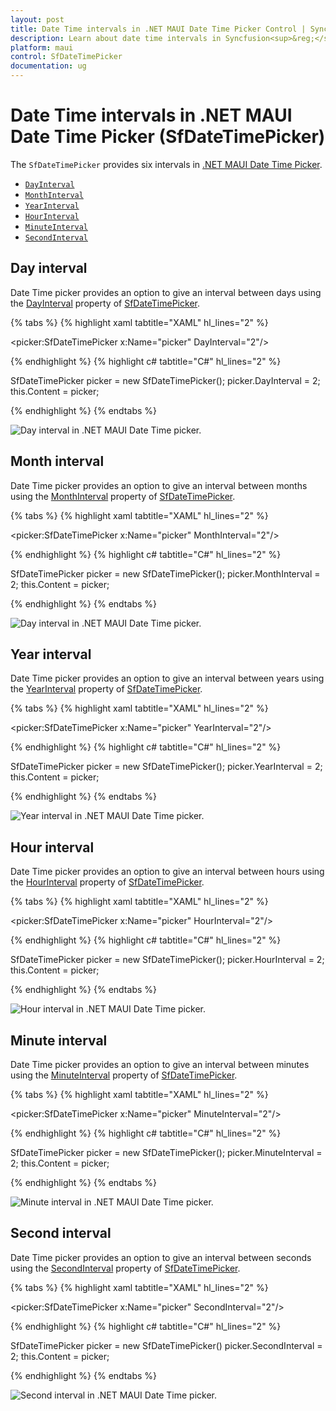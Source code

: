 ```yaml
---
layout: post
title: Date Time intervals in .NET MAUI Date Time Picker Control | Syncfusion<sup>&reg;</sup>
description: Learn about date time intervals in Syncfusion<sup>&reg;</sup> .NET MAUI Date Time Picker (SfDateTimePicker) control and its basic features.
platform: maui
control: SfDateTimePicker
documentation: ug
---
```


# Date Time intervals in .NET MAUI Date Time Picker (SfDateTimePicker)
The `SfDateTimePicker` provides six intervals in [.NET MAUI Date Time Picker](https://www.syncfusion.com/maui-controls/maui-datetimepicker).

 * [`DayInterval`](https://help.syncfusion.com/cr/maui-toolkit/Syncfusion.Maui.Toolkit.Picker.SfDateTimePicker.html#Syncfusion_Maui_Toolkit_Picker_SfDateTimePicker_DayInterval)
 * [`MonthInterval`](https://help.syncfusion.com/cr/maui-toolkit/Syncfusion.Maui.Toolkit.Picker.SfDateTimePicker.html#Syncfusion_Maui_Toolkit_Picker_SfDateTimePicker_MonthInterval)
 * [`YearInterval`](https://help.syncfusion.com/cr/maui-toolkit/Syncfusion.Maui.Toolkit.Picker.SfDateTimePicker.html#Syncfusion_Maui_Toolkit_Picker_SfDateTimePicker_YearInterval)
 * [`HourInterval`](https://help.syncfusion.com/cr/maui-toolkit/Syncfusion.Maui.Toolkit.Picker.SfDateTimePicker.html#Syncfusion_Maui_Toolkit_Picker_SfDateTimePicker_HourInterval)
 * [`MinuteInterval`](https://help.syncfusion.com/cr/maui-toolkit/Syncfusion.Maui.Toolkit.Picker.SfDateTimePicker.html#Syncfusion_Maui_Toolkit_Picker_SfDateTimePicker_MinuteInterval)
 * [`SecondInterval`](https://help.syncfusion.com/cr/maui-toolkit/Syncfusion.Maui.Toolkit.Picker.SfDateTimePicker.html#Syncfusion_Maui_Toolkit_Picker_SfDateTimePicker_SecondInterval)

## Day interval
Date Time picker provides an option to give an interval between days using the [DayInterval](https://help.syncfusion.com/cr/maui-toolkit/Syncfusion.Maui.Toolkit.Picker.SfDateTimePicker.html#Syncfusion_Maui_Toolkit_Picker_SfDateTimePicker_DayInterval) property of [SfDateTimePicker](https://help.syncfusion.com/cr/maui-toolkit/Syncfusion.Maui.Toolkit.Picker.SfDateTimePicker.html).

{% tabs %}
{% highlight xaml tabtitle="XAML" hl_lines="2" %}

<picker:SfDateTimePicker x:Name="picker"
                         DayInterval="2"/>

{% endhighlight %}
{% highlight c# tabtitle="C#" hl_lines="2" %}

SfDateTimePicker picker = new SfDateTimePicker();
picker.DayInterval = 2;
this.Content = picker;

{% endhighlight %}
{% endtabs %}

   ![Day interval in .NET MAUI Date Time picker.](images/intervals/maui-date-time-picker-day-interval.png)

## Month interval
Date Time picker provides an option to give an interval between months using the [MonthInterval](https://help.syncfusion.com/cr/maui-toolkit/Syncfusion.Maui.Toolkit.Picker.SfDateTimePicker.html#Syncfusion_Maui_Toolkit_Picker_SfDateTimePicker_MonthInterval) property of [SfDateTimePicker](https://help.syncfusion.com/cr/maui-toolkit/Syncfusion.Maui.Toolkit.Picker.SfDateTimePicker.html).

{% tabs %}
{% highlight xaml tabtitle="XAML" hl_lines="2" %}

<picker:SfDateTimePicker x:Name="picker"
                         MonthInterval="2"/>

{% endhighlight %}
{% highlight c# tabtitle="C#" hl_lines="2" %}

SfDateTimePicker picker = new SfDateTimePicker();
picker.MonthInterval = 2;
this.Content = picker;

{% endhighlight %}
{% endtabs %}

   ![Day interval in .NET MAUI Date Time picker.](images/intervals/maui-date-time-picker-month-interval.png)

## Year interval
Date Time picker provides an option to give an interval between years using the [YearInterval](https://help.syncfusion.com/cr/maui-toolkit/Syncfusion.Maui.Toolkit.Picker.SfDateTimePicker.html#Syncfusion_Maui_Toolkit_Picker_SfDateTimePicker_YearInterval) property of [SfDateTimePicker](https://help.syncfusion.com/cr/maui-toolkit/Syncfusion.Maui.Toolkit.Picker.SfDateTimePicker.html).

{% tabs %}
{% highlight xaml tabtitle="XAML" hl_lines="2" %}

<picker:SfDateTimePicker x:Name="picker"
                         YearInterval="2"/>

{% endhighlight %}
{% highlight c# tabtitle="C#" hl_lines="2" %}

SfDateTimePicker picker = new SfDateTimePicker();
picker.YearInterval = 2;
this.Content = picker;

{% endhighlight %}
{% endtabs %}

   ![Year interval in .NET MAUI Date Time picker.](images/intervals/maui-date-time-picker-year-interval.png)

## Hour interval
Date Time picker provides an option to give an interval between hours using the [HourInterval](https://help.syncfusion.com/cr/maui-toolkit/Syncfusion.Maui.Toolkit.Picker.SfDateTimePicker.html#Syncfusion_Maui_Toolkit_Picker_SfDateTimePicker_HourInterval) property of [SfDateTimePicker](https://help.syncfusion.com/cr/maui-toolkit/Syncfusion.Maui.Toolkit.Picker.SfDateTimePicker.html).

{% tabs %}
{% highlight xaml tabtitle="XAML" hl_lines="2" %}

<picker:SfDateTimePicker x:Name="picker"
                         HourInterval="2"/>

{% endhighlight %}
{% highlight c# tabtitle="C#" hl_lines="2" %}  

SfDateTimePicker picker = new SfDateTimePicker();
picker.HourInterval = 2;
this.Content = picker;

{% endhighlight %}
{% endtabs %}

   ![Hour interval in .NET MAUI Date Time picker.](images/intervals/maui-date-time-picker-hour-interval.png)

## Minute interval
Date Time picker provides an option to give an interval between minutes using the [MinuteInterval](https://help.syncfusion.com/cr/maui-toolkit/Syncfusion.Maui.Toolkit.Picker.SfDateTimePicker.html#Syncfusion_Maui_Toolkit_Picker_SfDateTimePicker_MinuteInterval) property of [SfDateTimePicker](https://help.syncfusion.com/cr/maui-toolkit/Syncfusion.Maui.Toolkit.Picker.SfDateTimePicker.html).

{% tabs %}
{% highlight xaml tabtitle="XAML" hl_lines="2" %}

<picker:SfDateTimePicker x:Name="picker"
                         MinuteInterval="2"/>

{% endhighlight %}
{% highlight c# tabtitle="C#" hl_lines="2" %}  

SfDateTimePicker picker = new SfDateTimePicker();
picker.MinuteInterval = 2;
this.Content = picker;

{% endhighlight %}
{% endtabs %}

   ![Minute interval in .NET MAUI Date Time picker.](images/intervals/maui-date-time-picker-minute-interval.png)

## Second interval
Date Time picker provides an option to give an interval between seconds using the [SecondInterval](https://help.syncfusion.com/cr/maui-toolkit/Syncfusion.Maui.Toolkit.Picker.SfDateTimePicker.html#Syncfusion_Maui_Toolkit_Picker_SfDateTimePicker_SecondInterval) property of [SfDateTimePicker](https://help.syncfusion.com/cr/maui-toolkit/Syncfusion.Maui.Toolkit.Picker.SfDateTimePicker.html).

{% tabs %}
{% highlight xaml tabtitle="XAML" hl_lines="2" %}

<picker:SfDateTimePicker x:Name="picker"
                         SecondInterval="2"/>

{% endhighlight %}
{% highlight c# tabtitle="C#" hl_lines="2" %}  

SfDateTimePicker picker = new SfDateTimePicker()
picker.SecondInterval = 2;
this.Content = picker;

{% endhighlight %}
{% endtabs %}

   ![Second interval in .NET MAUI Date Time picker.](images/intervals/maui-date-time-picker-second-interval.png)